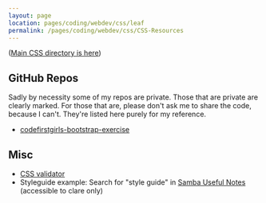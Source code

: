 ```yaml
---
layout: page
location: pages/coding/webdev/css/leaf
permalink: /pages/coding/webdev/css/CSS-Resources
---
```


([Main CSS directory is here](/pages/coding/webdev/CSS))

## GitHub Repos 

Sadly by necessity some of my repos are private. Those that are private are clearly marked. For those that are, please don't ask me to share the code, because I can't. They're listed here purely for my reference.

- [codefirstgirls-bootstrap-exercise](https://github.com/claresudbery/codefirstgirls-bootstrap-exercise)

## Misc

- [CSS validator](http://jigsaw.w3.org/css-validator/validator?text=%25scc)
- Styleguide example: Search for "style guide" in [Samba Useful Notes](https://github.com/claresudbery/samba/blob/master/Useful-Notes.docx) (accessible to clare only)
